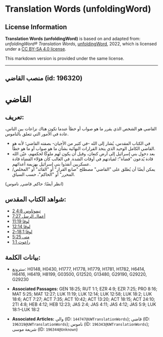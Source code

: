 # Translation Words (unfoldingWord)

## License Information

**Translation Words (unfoldingWord)** is based on and adapted from: _unfoldingWord® Translation Words_, [unfoldingWord](https://unfoldingword.org/utw), 2022, which is licensed under a [CC BY-SA 4.0 license](https://creativecommons.org/licenses/by-sa/4.0/legalcode.en).

This markdown version is provided under the same license.



--------------------------------

## منصب القاضي (id: 196320)

القاضي
======

تعريف:
------

القاضي هو الشخص الذي يقرر ما هو صواب أو خطأ عندما تكون هناك نزاعات بين الناس، عادة في الأمور التي تتعلق بالناموس.

* في الكتاب المقدس، يُشار إلى الله \-في كثير من الأحيان\- بصفته القاضي؛ لأنه هو القاضي الكامل الوحيد الذي يتخذ القرارات النهائية بشأن ما هو صواب أو ما هو خطأ.
* بعد دخول بني إسرائيل إلى أرض كنعان، وقبل أن يكون لهم ملوكًا لحكمهم، عيّن الله قادة يُدعون "قضاة"؛ لقيادتهم في أوقات الشدة. في الغالب كان هؤلاء القضاة قادة عسكريين أنقذوا بني إسرائيل بهزيمة أعدائهم.
* يمكن أيضًا أن يُطلق على "القاضي" مصطلح "صانع القرار" أو "القائد" أو "المخلص/ المحرر" أو "الحاكم"، حسب السياق.

(انظر أيضًا: حاكم, قاضي, ناموس)

شواهد الكتاب المقدس:
--------------------

* [2 تيموثاوس 4:8](https://ref.ly/2Tim4:8)
* [أعمال الرسل 7:27](https://ref.ly/Acts7:27)
* [لوقا 11:19](https://ref.ly/Luke11:19)
* [لوقا 12:14](https://ref.ly/Luke12:14)
* [لوقا 18:1–2](https://ref.ly/Luke18:1-Luke18:2)
* [متى 5:25](https://ref.ly/Matt5:25)
* [راعوث 1:1](https://ref.ly/Ruth1:1)

بيانات الكلمة:
--------------

* سترونغ: H0148, H0430, H1777, H1778, H1779, H1781, H1782, H6414, H6416, H6419, H8199, G03500, G12520, G13480, G29190, G29220, G29230

* **Associated Passages:** GEN 18:25; RUT 1:1; EZR 4:9; EZR 7:25; PRO 8:16; MAT 5:25; MAT 12:27; LUK 11:19; LUK 12:14; LUK 12:58; LUK 18:2; LUK 18:6; ACT 7:27; ACT 7:35; ACT 10:42; ACT 13:20; ACT 18:15; ACT 24:10; 2TI 4:8; HEB 4:12; HEB 12:23; JAS 2:4; JAS 4:11; JAS 4:12; JAS 5:9; LUK 18:1–LUK 18:2
* **Associated Articles:** والي (ID: `144747@UWTranslationWords`); قاضي (ID: `196319@UWTranslationWords`); ناموس (ID: `196343@UWTranslationWords`); شريعة موسى (ID: `196344@Unknown`)

